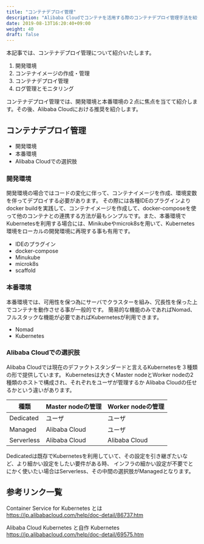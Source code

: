 ```yaml
---
title: "コンテナデプロイ管理"
description: "Alibaba Cloudでコンテナを活用する際のコンテナデプロイ管理手法を紹介します。"
date: 2019-08-13T16:20:40+09:00
weight: 40
draft: false
---
```


本記事では、コンテナデプロイ管理について紹介いたします。

1. 開発環境
1. コンテナイメージの作成・管理
1. コンテナデプロイ管理
1. ログ管理とモニタリング

コンテナデプロイ管理では、開発環境と本番環境の２点に焦点を当てて紹介します。その後、Alibaba Cloudにおける推奨を紹介します。

## コンテナデプロイ管理
- 開発環境
- 本番環境
- Alibaba Cloudでの選択肢

### 開発環境
開発環境の場合ではコードの変化に伴って、コンテナイメージを作成、環境変数を伴ってデプロイする必要があります。
その際には各種IDEのプラグインよりdocker buildを実践して、コンテナイメージを作成して、docker-composeを使って他のコンテナとの連携する方法が最もシンプルです。また、本番環境でKubernetesを利用する場合には、Minikubeやmicrok8sを用いて、Kubernetes環境をローカルの開発環境に再現する事も有用です。

- IDEのプラグイン
- docker-compose
- Minukube
- microk8s
- scaffold

### 本番環境
本番環境では、可用性を保つ為にサーバでクラスターを組み、冗長性を保った上でコンテナを動作させる事が一般的です。
簡易的な機能のみであればNomad、フルスタックな機能が必要であればKubernetesが利用できます。

- Nomad
- Kubernetes

### Alibaba Cloudでの選択肢
Alibaba Cloudでは現在のデファクトスタンダードと言えるKubernetesを３種類の形で提供しています。
Kubernetesは大きくMaster nodeとWorker nodeの2種類のホストで構成され、それぞれをユーザが管理するか
Alibaba Cloudの任せるかという違いがあります。

|  種類  |  Master nodeの管理  |  Worker nodeの管理  |
| ---- | ---- | ---- |
|  Dedicated  |  ユーザ  |  ユーザ  |
|  Managed  |  Alibaba Cloud  |  ユーザ  |
|  Serverless  |  Alibaba Cloud  |  Alibaba Cloud  |

Dedicatedは既存でKubernetesを利用していて、その設定を引き継ぎたいなど、より細かい設定をしたい要件がある時、
インフラの細かい設定が不要でとにかく使いたい場合はServerless、その中間の選択肢がManagedとなります。

## 参考リンク一覧
Container Service for Kubernetes とは  
https://jp.alibabacloud.com/help/doc-detail/86737.htm

Alibaba Cloud Kubernetes と自作 Kubernetes  
https://jp.alibabacloud.com/help/doc-detail/69575.htm

